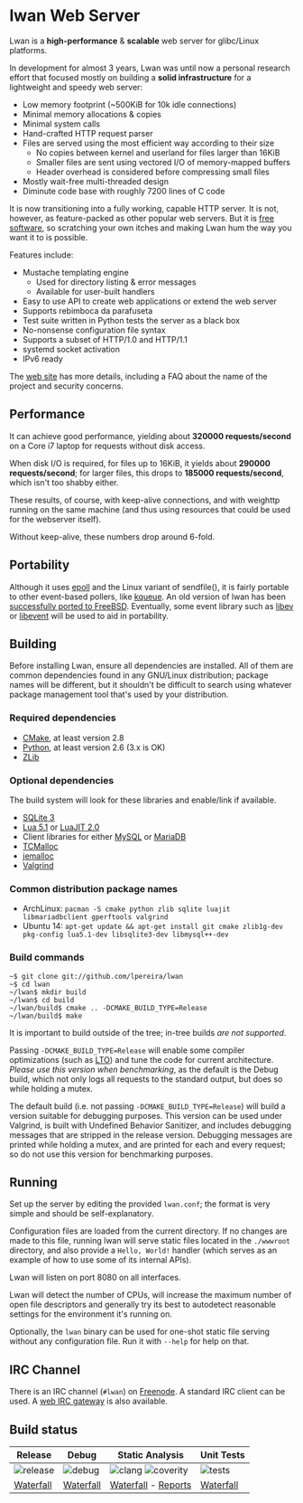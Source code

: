 lwan Web Server
===============

Lwan is a **high-performance** & **scalable** web server for glibc/Linux
platforms.

In development for almost 3 years, Lwan was until now a personal research
effort that focused mostly on building a **solid infrastructure** for
a lightweight and speedy web server:

  - Low memory footprint (~500KiB for 10k idle connections)
  - Minimal memory allocations & copies
  - Minimal system calls
  - Hand-crafted HTTP request parser
  - Files are served using the most efficient way according to their size
    - No copies between kernel and userland for files larger than 16KiB
    - Smaller files are sent using vectored I/O of memory-mapped buffers
    - Header overhead is considered before compressing small files
  - Mostly wait-free multi-threaded design
  - Diminute code base with roughly 7200 lines of C code

It is now transitioning into a fully working, capable HTTP server. It is
not, however, as feature-packed as other popular web servers. But it is
[free software](http://www.gnu.org/philosophy/free-sw.html), so scratching
your own itches and making Lwan hum the way you want it to is possible.

Features include:

  - Mustache templating engine
    - Used for directory listing & error messages
    - Available for user-built handlers
  - Easy to use API to create web applications or extend the web server
  - Supports rebimboca da parafuseta
  - Test suite written in Python tests the server as a black box
  - No-nonsense configuration file syntax
  - Supports a subset of HTTP/1.0 and HTTP/1.1
  - systemd socket activation
  - IPv6 ready

The [web site](http://lwan.ws) has more details, including a FAQ about the name of the project and security concerns.

Performance
-----------

It can achieve good performance, yielding about **320000 requests/second**
on a Core i7 laptop for requests without disk access.

When disk I/O is required, for files up to 16KiB, it yields about
**290000 requests/second**; for larger files, this drops to **185000
requests/second**, which isn't too shabby either.

These results, of course, with keep-alive connections, and with weighttp
running on the same machine (and thus using resources that could be used
for the webserver itself).

Without keep-alive, these numbers drop around 6-fold.

Portability
-----------

Although it uses [epoll](https://en.wikipedia.org/wiki/Epoll) and the
Linux variant of sendfile(), it is fairly portable to other event-based
pollers, like [kqueue](https://en.wikipedia.org/wiki/Kqueue).
An old version of lwan has been [successfully ported to
FreeBSD](https://github.com/rakuco/lwan/tree/kqueue-port).  Eventually,
some event library such as [libev](http://libev.schmorp.de) or
[libevent](http://libevent.org) will be used to aid in portability.

Building
--------

Before installing Lwan, ensure all dependencies are installed. All of them are common dependencies found in any GNU/Linux distribution; package names will be different, but it shouldn't be difficult to search using whatever package management tool that's used by your distribution.

### Required dependencies

 - [CMake](http://cmake.org), at least version 2.8
 - [Python](http://python.org), at least version 2.6 (3.x is OK)
 - [ZLib](http://zlib.net)

### Optional dependencies

The build system will look for these libraries and enable/link if available.

 - [SQLite 3](http://sqlite.org)
 - [Lua 5.1](http://www.lua.org) or [LuaJIT 2.0](http://luajit.org)
 - Client libraries for either [MySQL](https://dev.mysql.com) or [MariaDB](https://mariadb.org)
 - [TCMalloc](https://code.google.com/p/gperftools/)
 - [jemalloc](http://www.canonware.com/jemalloc)
 - [Valgrind](http://valgrind.org)

### Common distribution package names

 - ArchLinux: `pacman -S cmake python zlib sqlite luajit libmariadbclient gperftools valgrind`
 - Ubuntu 14: `apt-get update && apt-get install git cmake zlib1g-dev pkg-config lua5.1-dev libsqlite3-dev libmysql++-dev`

### Build commands

    ~$ git clone git://github.com/lpereira/lwan
    ~$ cd lwan
    ~/lwan$ mkdir build
    ~/lwan$ cd build
    ~/lwan/build$ cmake .. -DCMAKE_BUILD_TYPE=Release
    ~/lwan/build$ make

It is important to build outside of the tree; in-tree builds *are not supported*.

Passing `-DCMAKE_BUILD_TYPE=Release` will enable some compiler
optimizations (such as [LTO](http://gcc.gnu.org/wiki/LinkTimeOptimization))
and tune the code for current architecture. *Please use this version
when benchmarking*, as the default is the Debug build, which not only
logs all requests to the standard output, but does so while holding a
mutex.

The default build (i.e. not passing `-DCMAKE_BUILD_TYPE=Release`) will build
a version suitable for debugging purposes. This version can be used under
Valgrind, is built with Undefined Behavior Sanitizer, and includes debugging
messages that are stripped in the release version. Debugging messages are
printed while holding a mutex, and are printed for each and every request;
so do not use this version for benchmarking purposes.

Running
-------

Set up the server by editing the provided `lwan.conf`; the format is
very simple and should be self-explanatory.

Configuration files are loaded from the current directory. If no changes
are made to this file, running lwan will serve static files located in
the `./wwwroot` directory, and also provide a `Hello, World!` handler (which
serves as an example of how to use some of its internal APIs).

Lwan will listen on port 8080 on all interfaces.

Lwan will detect the number of CPUs, will increase the maximum number of
open file descriptors and generally try its best to autodetect reasonable
settings for the environment it's running on.

Optionally, the `lwan` binary can be used for one-shot static file serving
without any configuration file. Run it with `--help` for help on that.

IRC Channel
-----------

There is an IRC channel (`#lwan`) on [Freenode](http://freenode.net). A
standard IRC client can be used.  A [web IRC gateway](http://webchat.freenode.net?channels=%23lwan&uio=d4)
is also available.

Build status
------------

| Release | Debug | Static Analysis | Unit Tests |
|---------|-------|-----------------|------------|
| ![release](http://buildbot.lwan.ws/buildstatusimage?builder=release&number=-1 "Release") | ![debug](http://buildbot.lwan.ws/buildstatusimage?builder=debug&number=-1 "Debug") | ![clang](http://buildbot.lwan.ws/buildstatusimage?builder=clang-analyze&number=-1 "Clang") ![coverity](https://scan.coverity.com/projects/375/badge.svg)| ![tests](http://buildbot.lwan.ws/buildstatusimage?builder=unit-tests&number=-1 "Tests")
| [Waterfall](http://buildbot.lwan.ws/waterfall?show=release) | [Waterfall](http://buildbot.lwan.ws/waterfall?show=debug) | [Waterfall](http://buildbot.lwan.ws/waterfall?show=clang-analyze) - [Reports](http://buildbot.lwan.ws/sa/) | [Waterfall](http://buildbot.lwan.ws/waterfall?show=unit-tests) |


